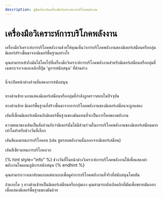 ```yaml
---
description: คู่มือเกี่ยวกับเครื่องมือวิเคราะห์การบริโภคพลังงาน
---
```


# เครื่องมือวิเคราะห์การบริโภคพลังงาน

เครื่องมือวิเคราะห์การบริโภคพลังงานช่วยให้คุณเห็นว่าการบริโภคพลังงานของมิเตอร์เสมือนหรือกลุ่มมิเตอร์สร้างขึ้นมาจากมิเตอร์พื้นฐานอย่างไร

คุณสามารถเข้าถึงมันได้โดยไปที่เครื่องมือวิเคราะห์การบริโภคพลังงานสำหรับมิเตอร์เสมือนหรือกลุ่มที่เฉพาะเจาะจงและคลิกที่ปุ่ม 'ดูการสนับสนุน' ที่ด้านล่าง

<figure><img src="../.gitbook/assets/image (1).png" alt=""><figcaption></figcaption></figure>

นี่จะเปิดหน้าต่างส่วนที่แสดงการสนับสนุน

<figure><img src="../.gitbook/assets/Screenshot 2025-01-30 at 17.30.19.png" alt=""><figcaption></figcaption></figure>

ทางด้านซ้าย แถบแสดงมิเตอร์เสมือนหรือกลุ่มที่กำลังถูกตรวจสอบในปัจจุบัน

ทางด้านซ้าย มิเตอร์พื้นฐานที่สร้างขึ้นมาจากการบริโภคพลังงานของมิเตอร์เสมือนจะถูกแสดง

เส้นที่เชื่อมมิเตอร์เสมือนกับมิเตอร์พื้นฐานของมันแทนที่จะเป็นการไหลของพลังงาน

ความหนาของเส้นเป็นสัดส่วนกับว่ามิเตอร์นั้นได้มีส่วนร่วมในการบริโภคพลังงานของมิเตอร์เสมือนมากเท่าใดสำหรับช่วงวันที่เลือก

เส้นสีแดงแทนการบริโภคลบ (เช่น สูตรลบพลังงานนั้นออกจากมิเตอร์เสมือน)

เส้นสีเขียวแทนการบริโภคบวก

{% hint style="info" %}
ช่วงวันที่ในหน้าต่างวิเคราะห์การบริโภคพลังงานใช้เพื่อแสดงค่าพลังงานในแผนภูมิการสนับสนุน
{% endhint %}

คุณสามารถวางเมาส์บนแถบแต่ละแถบเพื่อดูค่าการบริโภคพลังงานที่จริงที่สนับสนุนโดยมัน

ถ้าแถบใด ๆ ทางด้านซ้ายเป็นมิเตอร์เสมือนหรือกลุ่มเอง คุณสามารถดับเบิลคลิกที่มันเพื่อขยายมันออกเพื่อแสดงมิเตอร์พื้นฐานของมันด้วย